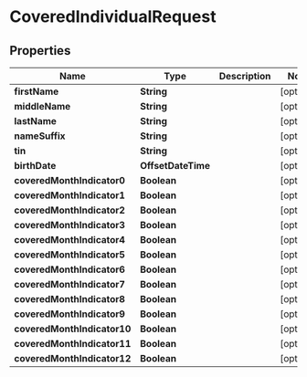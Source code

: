 

# CoveredIndividualRequest


## Properties

| Name | Type | Description | Notes |
|------------ | ------------- | ------------- | -------------|
|**firstName** | **String** |  |  [optional] |
|**middleName** | **String** |  |  [optional] |
|**lastName** | **String** |  |  [optional] |
|**nameSuffix** | **String** |  |  [optional] |
|**tin** | **String** |  |  [optional] |
|**birthDate** | **OffsetDateTime** |  |  [optional] |
|**coveredMonthIndicator0** | **Boolean** |  |  [optional] |
|**coveredMonthIndicator1** | **Boolean** |  |  [optional] |
|**coveredMonthIndicator2** | **Boolean** |  |  [optional] |
|**coveredMonthIndicator3** | **Boolean** |  |  [optional] |
|**coveredMonthIndicator4** | **Boolean** |  |  [optional] |
|**coveredMonthIndicator5** | **Boolean** |  |  [optional] |
|**coveredMonthIndicator6** | **Boolean** |  |  [optional] |
|**coveredMonthIndicator7** | **Boolean** |  |  [optional] |
|**coveredMonthIndicator8** | **Boolean** |  |  [optional] |
|**coveredMonthIndicator9** | **Boolean** |  |  [optional] |
|**coveredMonthIndicator10** | **Boolean** |  |  [optional] |
|**coveredMonthIndicator11** | **Boolean** |  |  [optional] |
|**coveredMonthIndicator12** | **Boolean** |  |  [optional] |



